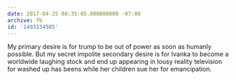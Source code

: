 ```yaml
---
date: 2017-04-25 08:35:05.000000000 -07:00
archive: fb
id: '1493134505'
---
```


My primary desire is for trump to be out of power as soon as humanly possible. But my secret impolite secondary desire is for Ivanka to become a worldwide laughing stock and end up appearing in lousy reality television for washed up has beens while her children sue her for emancipation.
